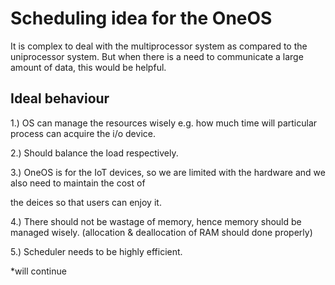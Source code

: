 # Scheduling idea for the OneOS
It is complex to deal with the multiprocessor system as compared to the uniprocessor system. But when there is a need to communicate a large amount of data, this would be helpful.
## Ideal behaviour
1.) OS can manage the resources wisely e.g. how much time will particular process can acquire the i/o device. 

2.) Should balance the load respectively.

3.) OneOS is for the IoT devices, so we are limited with the hardware and we also need to maintain the cost of 

the deices so that users can enjoy it.

4.) There should not be wastage of memory, hence memory should be managed wisely. 
(allocation & deallocation of RAM should done properly)

5.) Scheduler needs to be highly efficient.

*will continue

